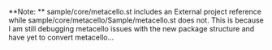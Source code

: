 **Note: ** sample/core/metacello.st includes an External project reference while sample/core/metacello/Sample/metacello.st does not. This is because I am still debugging metacello issues with the new package structure and have yet to convert metacello...
